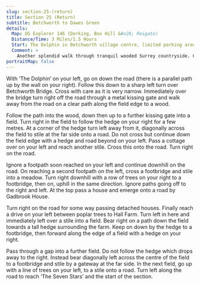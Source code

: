 ```yaml
---
slug: section-25-(return)
title: Section 25 (Return)
subtitle: Betchworth to Dawes Green
details:
  Map: OS Explorer 146 (Dorking, Box Hill &#x26; Reigate)
  Distance/Time: 3 Miles/1.5 Hours
  Start: The Dolphin in Betchworth village centre, limited parking around the village or ask in pub .
  Comment: >
    Another splendid walk through tranquil wooded Surrey countryside. Crosses historic Betchworth Bridge. This is sheep and cattle country so be prepared for many stiles.
portraitMap: false
---
```

With ‘The Dolphin’ on your left, go on down the road (there is a parallel path up by the wall on your right). Follow this down to a sharp left turn over Betchworth Bridge. Cross with care as it is very narrow. Immediately over the bridge turn right off the road through a metal kissing gate and walk away from the road on a clear path along the field edge to a wood.

Follow the path into the wood, down then up to a further kissing gate into a field. Turn right in the field to follow the hedge on your right for a few metres. At a corner of the hedge turn left away from it, diagonally across the field to stile at the far side onto a road. Do not cross but continue down the field edge with a hedge and road beyond on your left. Pass a cottage over on your left and reach another stile. Cross this onto the road. Turn right on the road.

Ignore a footpath soon reached on your left and continue downhill on the road. On reaching a second footpath on the left, cross a footbridge and stile into a meadow. Turn right downhill with a row of trees on your right to a footbridge, then on, uphill in the same direction. Ignore paths going off to the right and left. At the top pass a house and emerge onto a road by Gadbrook House.

Turn right on the road for some way passing detached houses. Finally reach a drive on your left between poplar trees to Hall Farm. Turn left in here and immediately left over a stile into a field. Bear right on a path down the field towards a tall hedge surrounding the farm. Keep on down by the hedge to a footbridge, then forward along the edge of a field with a hedge on your right.

Pass through a gap into a further field. Do not follow the hedge which drops away to the right. Instead bear diagonally left across the centre of the field to a footbridge and stile by a gateway at the far side. In the next field, go up with a line of trees on your left, to a stile onto a road. Turn left along the road to reach ‘The Seven Stars’ and the start of the section.

